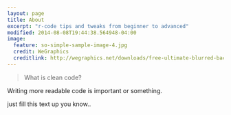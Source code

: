 ```yaml
---
layout: page
title: About 
excerpt: "r-code tips and tweaks from beginner to advanced"
modified: 2014-08-08T19:44:38.564948-04:00
image:
  feature: so-simple-sample-image-4.jpg
  credit: WeGraphics
  creditlink: http://wegraphics.net/downloads/free-ultimate-blurred-background-pack/
---
```


> What is clean code? 

Writing more readable code is important or something.

just fill this text up you know..
